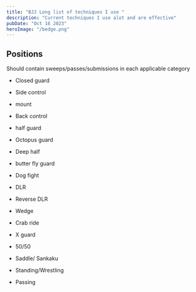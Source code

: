 ```yaml
---
title: "BJJ Long list of techniques I use "
description: "Current techniques I use alot and are effective"
pubDate: "Oct 16 2023"
heroImage: "/bedge.png"
---
```


## Positions

Should contain sweeps/passes/submissions in each applicable category

- Closed guard
- Side control
- mount
- Back control
- half guard
- Octopus guard
- Deep half
- butter fly guard
- Dog fight

- DLR
- Reverse DLR

- Wedge
- Crab ride

- X guard
- 50/50
- Saddle/ Sankaku

- Standing/Wrestling

- Passing
